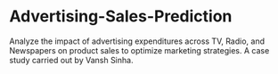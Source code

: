 # Advertising-Sales-Prediction
 Analyze the impact of advertising expenditures across TV, Radio, and Newspapers on product sales to optimize marketing strategies. A case study carried out by Vansh Sinha.
